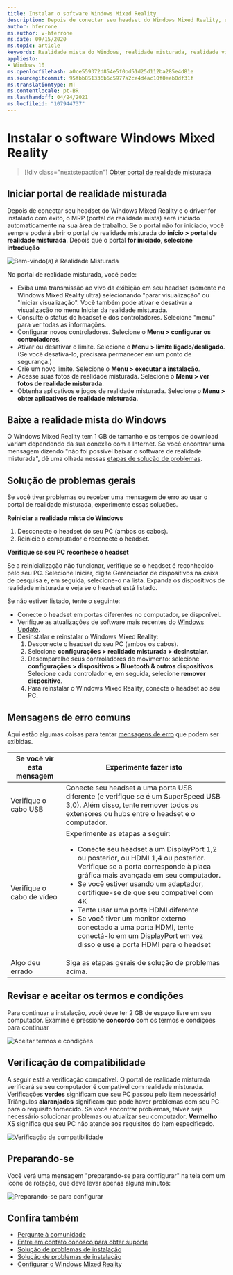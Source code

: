 ```yaml
---
title: Instalar o software Windows Mixed Reality
description: Depois de conectar seu headset do Windows Mixed Reality, use o aplicativo de portal da realidade misturada para começar e baixar os recursos do Windows Mixed Reality.
author: hferrone
ms.author: v-hferrone
ms.date: 09/15/2020
ms.topic: article
keywords: Realidade mista do Windows, realidade misturada, realidade virtual, VR, Sr, introdução, instalação, portal de realidade misturada
appliesto:
- Windows 10
ms.openlocfilehash: a0ce559372d854e5f0bd51d25d112ba285e4d81e
ms.sourcegitcommit: 95fbb851336b6c5977a2ce4d4ac10f0eeb0df31f
ms.translationtype: MT
ms.contentlocale: pt-BR
ms.lasthandoff: 04/24/2021
ms.locfileid: "107944737"
---
```

# <a name="install-windows-mixed-reality-software"></a>Instalar o software Windows Mixed Reality

> [!div class="nextstepaction"]
> [Obter portal de realidade misturada](https://www.microsoft.com/p/mixed-reality-portal/9ng1h8b3zc7m?activetab=pivot:overviewtab)

## <a name="launch-mixed-reality-portal"></a>Iniciar portal de realidade misturada

Depois de conectar seu headset do Windows Mixed Reality e o driver for instalado com êxito, o MRP (portal de realidade mista) será iniciado automaticamente na sua área de trabalho. Se o portal não for iniciado, você sempre poderá abrir o portal de realidade misturada do **início > portal de realidade misturada**. Depois que o portal **for iniciado, selecione introdução**

![Bem-vindo(a) à Realidade Misturada](images/1050px-mixedrealityportal.png)

No portal de realidade misturada, você pode:

* Exiba uma transmissão ao vivo da exibição em seu headset (somente no Windows Mixed Reality ultra) selecionando "parar visualização" ou "Iniciar visualização". Você também pode ativar e desativar a visualização no menu Iniciar da realidade misturada.
* Consulte o status do headset e dos controladores. Selecione "menu" para ver todas as informações.
* Configurar novos controladores. Selecione o **Menu > configurar os controladores**.
* Ativar ou desativar o limite. Selecione o **Menu > limite ligado/desligado**. (Se você desativá-lo, precisará permanecer em um ponto de segurança.)
* Crie um novo limite. Selecione o **Menu > executar a instalação**.
* Acesse suas fotos de realidade misturada. Selecione o **Menu > ver fotos de realidade misturada**.
* Obtenha aplicativos e jogos de realidade misturada. Selecione o **Menu > obter aplicativos de realidade misturada**.

## <a name="download-windows-mixed-reality"></a>Baixe a realidade mista do Windows

O Windows Mixed Reality tem 1 GB de tamanho e os tempos de download variam dependendo da sua conexão com a Internet. Se você encontrar uma mensagem dizendo "não foi possível baixar o software de realidade misturada", dê uma olhada nessas [etapas de solução de problemas](installation_errors.md#we-couldnt-download-the-mixed-reality-software-or-hang-tight-while-we-do-some-downloading).

## <a name="general-troubleshooting"></a>Solução de problemas gerais

Se você tiver problemas ou receber uma mensagem de erro ao usar o portal de realidade misturada, experimente essas soluções.

**Reiniciar a realidade mista do Windows**

1. Desconecte o headset do seu PC (ambos os cabos).
2. Reinicie o computador e reconecte o headset.

**Verifique se seu PC reconhece o headset**

Se a reinicialização não funcionar, verifique se o headset é reconhecido pelo seu PC. Selecione Iniciar, digite Gerenciador de dispositivos na caixa de pesquisa e, em seguida, selecione-o na lista. Expanda os dispositivos de realidade misturada e veja se o headset está listado.

Se não estiver listado, tente o seguinte:

* Conecte o headset em portas diferentes no computador, se disponível.
* Verifique as atualizações de software mais recentes do [Windows Update](https://support.microsoft.com/help/12373).
* Desinstalar e reinstalar o Windows Mixed Reality:
    1. Desconecte o headset do seu PC (ambos os cabos).
    2. Selecione **configurações > realidade misturada > desinstalar**.
    3. Desemparelhe seus controladores de movimento: selecione **configurações > dispositivos > Bluetooth & outros dispositivos**. Selecione cada controlador e, em seguida, selecione **remover dispositivo**.
    4. Para reinstalar o Windows Mixed Reality, conecte o headset ao seu PC.

## <a name="common-error-messages"></a>Mensagens de erro comuns

Aqui estão algumas coisas para tentar [mensagens de erro](error-codes.md) que podem ser exibidas.

| Se você vir esta mensagem | Experimente fazer isto |
| --- | --- |
| Verifique o cabo USB | Conecte seu headset a uma porta USB diferente (e verifique se é um SuperSpeed USB 3,0). Além disso, tente remover todos os extensores ou hubs entre o headset e o computador. |
| Verifique o cabo de vídeo | Experimente as etapas a seguir: <ul><li>Conecte seu headset a um DisplayPort 1,2 ou posterior, ou HDMI 1,4 ou posterior. Verifique se a porta corresponde à placa gráfica mais avançada em seu computador.</li><li>Se você estiver usando um adaptador, certifique-se de que seu compatível com 4K</li><li>Tente usar uma porta HDMI diferente</li><li>Se você tiver um monitor externo conectado a uma porta HDMI, tente conectá-lo em um DisplayPort em vez disso e use a porta HDMI para o headset</li></ul> |
| Algo deu errado | Siga as etapas gerais de solução de problemas acima. |

## <a name="review-and-accept-terms-and-conditions"></a>Revisar e aceitar os termos e condições

Para continuar a instalação, você deve ter 2 GB de espaço livre em seu computador. Examine e pressione **concordo** com os termos e condições para continuar

![Aceitar termos e condições](images/1050px-mixedrealityportalpage2.png)

## <a name="compatibility-check"></a>Verificação de compatibilidade

A seguir está a verificação compatível. O portal de realidade misturada verificará se seu computador é compatível com realidade misturada. Verificações **verdes** significam que seu PC passou pelo item necessário! Triângulos **alaranjados** significam que pode haver problemas com seu PC para o requisito fornecido. Se você encontrar problemas, talvez seja necessário solucionar problemas ou atualizar seu computador. **Vermelho** XS significa que seu PC não atende aos requisitos do item especificado.

![Verificação de compatibilidade](images/1050px-compatcheck.png)

## <a name="getting-ready"></a>Preparando-se

Você verá uma mensagem "preparando-se para configurar" na tela com um ícone de rotação, que deve levar apenas alguns minutos:

![Preparando-se para configurar](images/1050px-gettingsetup.png)

## <a name="see-also"></a>Confira também

* [Pergunte à comunidade](https://answers.microsoft.com)
* [Entre em contato conosco para obter suporte](https://support.microsoft.com/contactus/)
* [Solução de problemas de instalação](installation_errors.md)
* [Solução de problemas de instalação](wmr-setup-faq.yml)
* [Configurar o Windows Mixed Reality](set-up-windows-mixed-reality.md)
